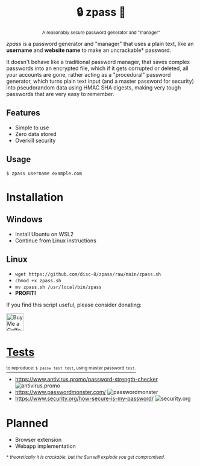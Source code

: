 <h1 align="center">🔒 zpass 🔑</h1>
<p align="center">
   <sup>A reasonably secure password generator and "manager"</sup>
</p>

*zpass* is a password generator and "manager" that uses a plain text, like an **username** and **website name** to make an uncrackable* password.

It doesn't behave like a traditional password manager, that saves complex passwords into an encrypted file, which if it gets corrupted or deleted, all your accounts are gone,
rather acting as a "procedural" password generator, which turns plain text input (and a master password for security) into pseudorandom data using HMAC SHA digests, making very tough passwords that are very easy to remember.

## Features
* Simple to use
* Zero data stored
* Overkill security

## Usage

`$ zpass username example.com`

# Installation
## Windows
  * Install Ubuntu on WSL2
  * Continue from Linux instructions
## Linux
  * `wget https://github.com/disc-8/zpass/raw/main/zpass.sh`
  * `chmod +x zpass.sh`
  * `mv zpass.sh /usr/local/bin/zpass`
  * **PROFIT!**

If you find this script useful, please consider donating:

<a href='https://ko-fi.com/disc8' target='_blank'><img height='35' style='border:0px;height:46px;' src='https://az743702.vo.msecnd.net/cdn/kofi3.png?v=0' border='0' alt='Buy Me a Coffee at ko-fi.com' />

# Tests

<sup>to reproduce: `$ passw test test`, using master password `test`.</sup>
* https://www.antivirus.promo/password-strength-checker
![antivirus.promo](https://github.com/disc-8/zpass/assets/130178512/074e5b07-8a43-435e-871c-32ad1ec52399)
* https://www.passwordmonster.com/
 ![passwordmonster](https://github.com/disc-8/zpass/assets/130178512/9625eb84-bf88-48eb-a982-8d200bc3484e)
* https://www.security.org/how-secure-is-my-password/
![security.org](https://github.com/disc-8/zpass/assets/130178512/68da3c3b-61e0-454c-8e68-a8c37ca3d964)

# Planned
* Browser extension
* Webapp implementation

<sup>* *theoretically it is crackable, but the Sun will explode you get compromised.*</sup>

